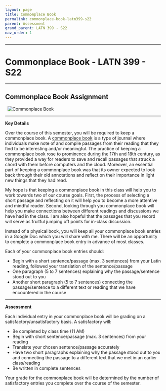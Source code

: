 ```yaml
---
layout: page
title: Commonplace Book
permalink: commonplace-book-latn399-s22
parent: Assessment
grand_parent: LATN 399 - S22
nav_order: 1
---
```

***

# Commonplace Book - LATN 399 - S22

***

## Commonplace Book Assignment
&nbsp;
![Commonplace Book](https://upload.wikimedia.org/wikipedia/commons/thumb/5/50/Commonplace_book_mid_17th_century.jpg/800px-Commonplace_book_mid_17th_century.jpg)

***

**Key Details**

Over the course of this semester, you will be required to keep a commonplace book. A [commonplace book](https://en.wikipedia.org/wiki/Commonplace_book) is a type of journal where individuals make note of and compile passages from their reading that they find to be interesting and/or meaningful. The practice of keeping a commonplace book rose to prominence during the 17th and 18th century, as they provided a way for readers to save and recall passages that struck a chord with them before computers and the cloud. Moreover, an essential part of keeping a commonplace book was that its owner expected to look back through their old annotations and reflect on their importance in light new things that they had read.

My hope is that keeping a commonplace book in this class will help you to work towards two of our course goals. First, the process of selecting a short passage and reflecting on it will help you to become a more attentive and mindful reader. Second, looking through you commonplace book will help you make connections between different readings and discussions we have had in the class. I am also hopeful that the passages that you record will serve as fruitful jumping off points for in-class discussion.

Instead of a physical book, you will keep all your commonplace book entries in a Google Doc which you will share with me. There will be an opportunity to complete a commonplace book entry in advance of most classes.

Each of your commonplace book entries should:

- Begin with a short sentence/passage (max. 3 sentences) from your Latin reading, followed your translation of the sentence/passage
- One paragraph (5 to 7 sentences) explaining why the passage/sentence stood out to you
- Another short paragraph (5 to 7 sentences) connecting the passage/sentence to a different text or reading that we have encountered in the course

***

**Assessment**

Each individual entry in your commonplace book will be grading on a satisfactory/unsatisfactory basis. A satisfactory will:

- Be completed by class time (11 AM)
- Begin with  short sentence/passage (max. 3 sentences) from your reading
- Translate your chosen sentence/passage accurately
- Have two short paragraphs explaining why the passage stood out to you and connecting the passage to a different text that we met in an earlier class/reading
- Be written in complete sentences

Your grade for the commonplace book will be determined by the number of satisfactory entries you complete over the course of the semester.

